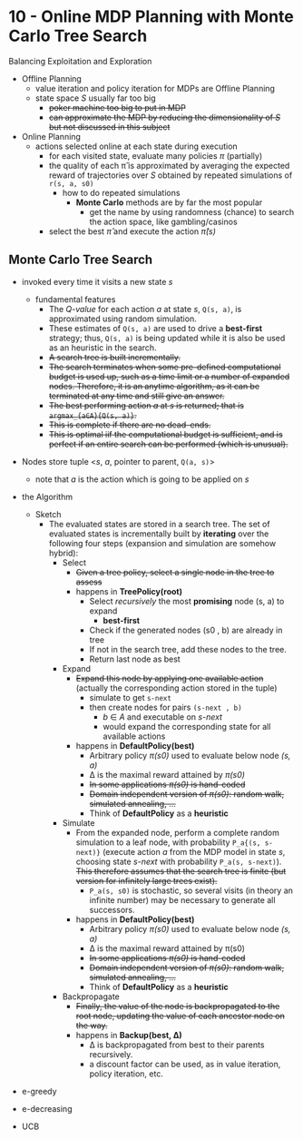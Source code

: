 # 10 - Online MDP Planning with Monte Carlo Tree Search
Balancing Exploitation and Exploration

+ Offline Planning
    * value iteration and policy iteration for MDPs are Offline Planning
    * state space _S_ usually far too big
        - ~~poker machine too big to put in MDP~~
        - ~~can approximate the MDP by reducing the dimensionality of _S_ but not discussed in this subject~~
+ Online Planning
    * actions selected online at each state during execution
        - for each visited state, evaluate many policies _π_ (partially)
        - the quality of each π̂ is approximated by averaging the expected reward of trajectories over _S_ obtained by repeated simulations of `r(s, a, s0)`
            + how to do repeated simulations
                * __Monte Carlo__ methods are by far the most popular
                    - get the name by using randomness (chance) to search the action space, like gambling/casinos
        - select the best _π̂_ and execute the action _π̂(s)_

## Monte Carlo Tree Search
+ invoked every time it visits a new state _s_
    * fundamental features
        - The _Q-value_ for each action _a_ at state _s_, `Q(s, a)`, is approximated using random simulation.
        - These estimates of `Q(s, a)` are used to drive a __best-first__ strategy; thus, `Q(s, a)` is being updated while it is also be used as an heuristic in the search.
        - ~~A search tree is built incrementally.~~
        - ~~The search terminates when some pre-defined computational budget is used up, such as a time limit or a number of expanded nodes. Therefore, it is an anytime algorithm, as it can be terminated at any time and still give an answer.~~
        - ~~The best performing action _a_ at _s_ is returned; that is `argmax_{a∈A}{Q(s, a)}`.~~
        - ~~This is complete if there are no dead–ends.~~
        - ~~This is optimal iif the computational budget is sufficient, and is perfect if an entire search can be performed (which is unusual).~~
+ Nodes store tuple <_s_, _a_, pointer to parent, `Q(a, s)`>
    * note that _a_ is the action which is going to be applied on _s_
+ the Algorithm
    * Sketch
        - The evaluated states are stored in a search tree. The set of evaluated states is incrementally built by __iterating__ over the following four steps (expansion and simulation are somehow hybrid):
            + Select
                * ~~Given a tree policy, select a single node in the tree to assess~~
                * happens in __TreePolicy(root)__
                    - Select _recursively_ the most __promising__ node (s, a) to expand
                        + __best-first__
                    - Check if the generated nodes (s0 , b) are already in tree
                    - If not in the search tree, add these nodes to the tree.
                    - Return last node as best
            + Expand
                * ~~Expand this node by applying one available action~~ (actually the corresponding action stored in the tuple)
                    - simulate to get `s-next`
                    - then create nodes for pairs `(s-next , b)`
                        + _b_ ∈ _A_ and executable on _s-next_
                        + would expand the corresponding state for all available actions
                * happens in __DefaultPolicy(best)__
                    - Arbitrary policy _π(s0)_ used to evaluate below node _(s, a)_
                    - ∆ is the maximal reward attained by _π(s0)_
                    - ~~In some applications _π(s0)_ is hand-coded~~
                    - ~~Domain independent version of _π(s0)_: random walk, simulated annealing, ...~~
                    - Think of __DefaultPolicy__ as a __heuristic__
            + Simulate
                * From the expanded node, perform a complete random simulation to a leaf node, with probability `P_a{(s, s-next)}` (execute action _a_ from the MDP model in state _s_, choosing state _s-next_ with probability `P_a(s, s-next)`). ~~This therefore assumes that the search tree is finite (but version for infinitely large trees exist).~~
                    - `P_a(s, s0)` is stochastic, so several visits (in theory an infinite number) may be necessary to generate all successors.
                * happens in __DefaultPolicy(best)__
                    - Arbitrary policy _π(s0)_ used to evaluate below node _(s, a)_
                    - ∆ is the maximal reward attained by π(s0)
                    - ~~In some applications _π(s0)_ is hand-coded~~
                    - ~~Domain independent version of _π(s0)_: random walk, simulated annealing, ...~~
                    - Think of __DefaultPolicy__ as a __heuristic__
            + Backpropagate
                * ~~Finally, the value of the node is backpropagated to the root node, updating the value of each ancestor node on the way.~~
                * happens in __Backup(best, ∆)__
                    - ∆ is backpropagated from best to their parents recursively.
                    - a discount factor can be used, as in value iteration, policy iteration, etc.











+ e-greedy
+ e-decreasing
+ UCB
